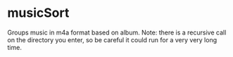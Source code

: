 # musicSort
Groups music in m4a format based on album.
Note: there is a recursive call on the directory you enter, so be careful it could run for a very very long time.

